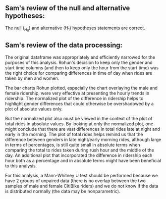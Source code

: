 ## Sam's review of the null and alternative hypotheses:

The null ($_H_0$) and alternative ($H_1$) hypotheses statements are correct.

## Sam's review of the data processing:

The original dataframe was appropriately and efficiently narrowed for the purposes of this analysis. Rohun's decision to keep only the gender and start time columns (and then to keep only the hour from the start time) was the right choice for comparing differences in time of day when rides are taken by men and women.

The bar charts Rohun plotted, especially the chart overlaying the male and female ridership, were very effective at presenting the hourly trends in ridership. The normalized plot of the difference in ridership helps to highlight gender differences that could otherwise be overshadowed by a plot of absolute values only. 

But the normalized plot also must be viewed in the context of the plot of total rides in absolute values. By looking at only the normalized plot, one might conclude that there are vast differences in total rides late at night and early in the morning. The plot of total rides helps remind us that the difference between genders in late night/early morning rides, although large in terms of percentages, is still quite small in absolute terms when comparing the total to rides taken during rush hour and the middle of the day. An additional plot that incorporated the difference in ridership each hour both as a percentage and in absolute terms might have been beneficial to this analysis.

For this analysis, a Mann-Whitney U test should be performed because we have 2 groups of unpaired data (there is no overlap between the two samples of male and female CitiBike riders) and we do not know if the data is distributed normally (the data may be nonparametric).
